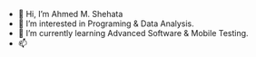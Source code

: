 - 👋 Hi, I’m Ahmed M. Shehata
- 👀 I’m interested in Programing & Data Analysis.
- 🌱 I’m currently learning Advanced Software & Mobile Testing.
- 📫 

<!---
A0Sh/A0Sh is a ✨ special ✨ repository because its `README.md` (this file) appears on your GitHub profile.
You can click the Preview link to take a look at your changes.
--->
